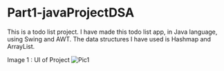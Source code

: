 # Part1-javaProjectDSA
This is a todo list project.
I have made this todo list app, in Java language, using Swing and AWT. The data structures I have used is Hashmap and ArrayList.

Image 1 : UI of Project
![Pic1](https://user-images.githubusercontent.com/57684187/167166528-74144aa4-4a8b-430c-bc6c-2ae1168344b0.png)

